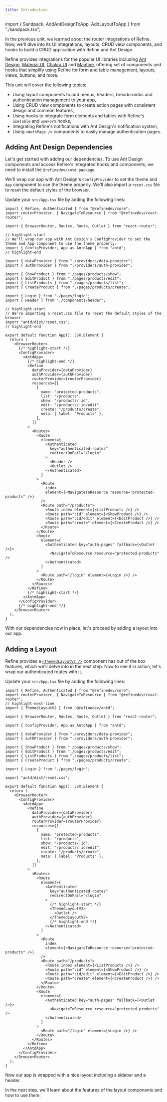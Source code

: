 ```yaml
---
title: Introduction
---
```


import { Sandpack, AddAntDesignToApp, AddLayoutToApp } from "./sandpack.tsx";

<Sandpack>

In the previous unit, we learned about the router integrations of Refine. Now, we'll dive into its UI integrations, layouts, CRUD view components, and hooks to build a CRUD application with Refine and Ant Design.

Refine provides integrations for the popular UI libraries including [Ant Design](/docs/ui-integrations/ant-design/introduction), [Material UI](/docs/ui-integrations/material-ui/introduction), [Chakra UI](/docs/ui-integrations/chakra-ui/introduction) and [Mantine](/docs/ui-integrations/mantine/introduction), offering set of components and hooks that simplify using Refine for form and table management, layouts, views, buttons, and more.

This unit will cover the following topics:

- Using layout components to add menus, headers, breadcrumbs and authentication management to your app,
- Using CRUD view components to create action pages with consistent design and common features,
- Using hooks to integrate form elements and tables with Refine's `useTable` and `useForm` hooks,
- Integrating Refine's notifications with Ant Design's notification system,
- Using `<AuthPage />` components to easily manage authentication pages.

## Adding Ant Design Dependencies

Let's get started with adding our dependencies. To use Ant Design components and access Refine's integrated hooks and components, we need to install the `@refinedev/antd package`.

<InstallPackagesCommand args="antd @refinedev/antd"/>

We'll wrap our app with Ant Design's `ConfigProvider` to set the theme and `App` component to use the theme properly. We'll also import a `reset.css` file to reset the default styles of the browser.

Update your `src/App.tsx` file by adding the following lines:

```tsx title="src/App.tsx"
import { Refine, Authenticated } from "@refinedev/core";
import routerProvider, { NavigateToResource } from "@refinedev/react-router";

import { BrowserRouter, Routes, Route, Outlet } from "react-router";

// highlight-start
// We'll wrap our app with Ant Design's ConfigProvider to set the theme and App component to use the theme properly.
import { ConfigProvider, App as AntdApp } from "antd";
// highlight-end

import { dataProvider } from "./providers/data-provider";
import { authProvider } from "./providers/auth-provider";

import { ShowProduct } from "./pages/products/show";
import { EditProduct } from "./pages/products/edit";
import { ListProducts } from "./pages/products/list";
import { CreateProduct } from "./pages/products/create";

import { Login } from "./pages/login";
import { Header } from "./components/header";

// highlight-start
// We're importing a reset.css file to reset the default styles of the browser.
import "antd/dist/reset.css";
// highlight-end

export default function App(): JSX.Element {
  return (
    <BrowserRouter>
      {/* highlight-start */}
      <ConfigProvider>
        <AntdApp>
          {/* highlight-end */}
          <Refine
            dataProvider={dataProvider}
            authProvider={authProvider}
            routerProvider={routerProvider}
            resources={[
              {
                name: "protected-products",
                list: "/products",
                show: "/products/:id",
                edit: "/products/:id/edit",
                create: "/products/create",
                meta: { label: "Products" },
              },
            ]}
          >
            <Routes>
              <Route
                element={
                  <Authenticated
                    key="authenticated-routes"
                    redirectOnFail="/login"
                  >
                    <Header />
                    <Outlet />
                  </Authenticated>
                }
              >
                <Route
                  index
                  element={<NavigateToResource resource="protected-products" />}
                />
                <Route path="/products">
                  <Route index element={<ListProducts />} />
                  <Route path=":id" element={<ShowProduct />} />
                  <Route path=":id/edit" element={<EditProduct />} />
                  <Route path="create" element={<CreateProduct />} />
                </Route>
              </Route>
              <Route
                element={
                  <Authenticated key="auth-pages" fallback={<Outlet />}>
                    <NavigateToResource resource="protected-products" />
                  </Authenticated>
                }
              >
                <Route path="/login" element={<Login />} />
              </Route>
            </Routes>
          </Refine>
          {/* highlight-start */}
        </AntdApp>
      </ConfigProvider>
      {/* highlight-end */}
    </BrowserRouter>
  );
}
```

<AddAntDesignToApp />

With our dependencies now in place, let's proceed by adding a layout into our app.

## Adding a Layout

Refine provides a [`<ThemedLayoutV2 />`](/docs/ui-integrations/ant-design/components/themed-layout) component has out of the box features, which we'll delve into in the next step. Now to see it in action, let's wrap our authenticated routes with it.

Update your `src/App.tsx` file by adding the following lines:

```tsx title="src/App.tsx"
import { Refine, Authenticated } from "@refinedev/core";
import routerProvider, { NavigateToResource } from "@refinedev/react-router";
// highlight-next-line
import { ThemedLayoutV2 } from "@refinedev/antd";

import { BrowserRouter, Routes, Route, Outlet } from "react-router";

import { ConfigProvider, App as AntdApp } from "antd";

import { dataProvider } from "./providers/data-provider";
import { authProvider } from "./providers/auth-provider";

import { ShowProduct } from "./pages/products/show";
import { EditProduct } from "./pages/products/edit";
import { ListProducts } from "./pages/products/list";
import { CreateProduct } from "./pages/products/create";

import { Login } from "./pages/login";

import "antd/dist/reset.css";

export default function App(): JSX.Element {
  return (
    <BrowserRouter>
      <ConfigProvider>
        <AntdApp>
          <Refine
            dataProvider={dataProvider}
            authProvider={authProvider}
            routerProvider={routerProvider}
            resources={[
              {
                name: "protected-products",
                list: "/products",
                show: "/products/:id",
                edit: "/products/:id/edit",
                create: "/products/create",
                meta: { label: "Products" },
              },
            ]}
          >
            <Routes>
              <Route
                element={
                  <Authenticated
                    key="authenticated-routes"
                    redirectOnFail="/login"
                  >
                    {/* highlight-start */}
                    <ThemedLayoutV2>
                      <Outlet />
                    </ThemedLayoutV2>
                    {/* highlight-end */}
                  </Authenticated>
                }
              >
                <Route
                  index
                  element={<NavigateToResource resource="protected-products" />}
                />
                <Route path="/products">
                  <Route index element={<ListProducts />} />
                  <Route path=":id" element={<ShowProduct />} />
                  <Route path=":id/edit" element={<EditProduct />} />
                  <Route path="create" element={<CreateProduct />} />
                </Route>
              </Route>
              <Route
                element={
                  <Authenticated key="auth-pages" fallback={<Outlet />}>
                    <NavigateToResource resource="protected-products" />
                  </Authenticated>
                }
              >
                <Route path="/login" element={<Login />} />
              </Route>
            </Routes>
          </Refine>
        </AntdApp>
      </ConfigProvider>
    </BrowserRouter>
  );
}
```

<AddLayoutToApp />

Now our app is wrapped with a nice layout including a sidebar and a header.

In the next step, we'll learn about the features of the layout components and how to use them.

</Sandpack>
